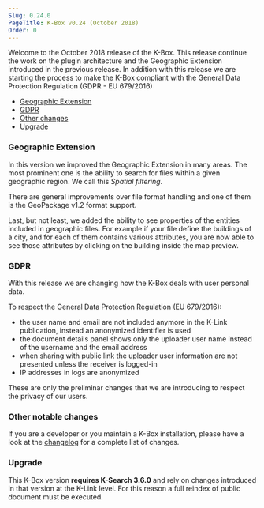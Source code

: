 ```yaml
---
Slug: 0.24.0
PageTitle: K-Box v0.24 (October 2018)
Order: 0
---
```


Welcome to the October 2018 release of the K-Box. This release continue the work on the plugin architecture and the Geographic Extension introduced in the previous release. In addition with this release we are starting the process to make the K-Box compliant with the General Data Protection Regulation (GDPR - EU 679/2016)

- [Geographic Extension](#geographic-extension)
- [GDPR](#gdpr)
- [Other changes](#other-notable-changes)
- [Upgrade](#upgrade)

### Geographic Extension

In this version we improved the Geographic Extension in many areas. The most prominent one is the ability to search for files within a given geographic region. We call this _Spatial filtering_.

There are general improvements over file format handling and one of them is the GeoPackage v1.2 format support.

Last, but not least, we added the ability to see properties of the entities included in geographic files. For example if your file define the buildings of a city, and for each of them contains various attributes, you are now able to see those attributes by clicking on the building inside the map preview.

### GDPR

With this release we are changing how the K-Box deals with user personal data.

To respect the General Data Protection Regulation (EU 679/2016):

- the user name and email are not included anymore in the K-Link publication, instead an anonymized identifier is used
- the document details panel shows only the uploader user name instead of the username and the email address
- when sharing with public link the uploader user information are not presented unless the receiver is logged-in
- IP addresses in logs are anonymized

These are only the preliminar changes that we are introducing to respect the privacy of our users.

### Other notable changes

If you are a developer or you maintain a K-Box installation, please have a look 
at the [changelog](../../changelog.md) for a complete list of changes.

### Upgrade

This K-Box version **requires K-Search 3.6.0** and rely on changes introduced in that version at the K-Link level. For this reason a full reindex of public document must be executed.
